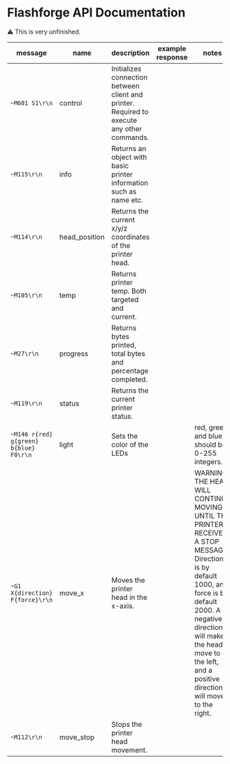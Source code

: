 # Flashforge API Documentation

:warning: This is very unfinished.

| message                                | name          | description                                                                                | example response | notes                                                                                                                                                                                                                                                       |
| -------------------------------------- | ------------- | ------------------------------------------------------------------------------------------ | ---------------- | ----------------------------------------------------------------------------------------------------------------------------------------------------------------------------------------------------------------------------------------------------------- |
| `~M601 S1\r\n`                         | control       | Initializes connection between client and printer. Required to execute any other commands. |                  |                                                                                                                                                                                                                                                             |
| `~M115\r\n`                            | info          | Returns an object with basic printer information such as name etc.                         |                  |                                                                                                                                                                                                                                                             |
| `~M114\r\n`                            | head_position | Returns the current x/y/z coordinates of the printer head.                                 |                  |                                                                                                                                                                                                                                                             |
| `~M105\r\n`                            | temp          | Returns printer temp. Both targeted and current.                                           |                  |                                                                                                                                                                                                                                                             |
| `~M27\r\n`                             | progress      | Returns bytes printed, total bytes and percentage completed.                               |                  |                                                                                                                                                                                                                                                             |
| `~M119\r\n`                            | status        | Returns the current printer status.                                                        |                  |                                                                                                                                                                                                                                                             |
| `~M146 r{red} g{green} b{blue} F0\r\n` | light         | Sets the color of the LEDs                                                                 |                  | red, green and blue should be 0-255 integers.                                                                                                                                                                                                               |
| `~G1 X{direction} F{force}\r\n`        | move_x        | Moves the printer head in the x-axis.                                                      |                  | WARNING: THE HEAD WILL CONTINUE MOVING UNTIL THE PRINTER RECEIVES A STOP MESSAGE. Direction is by default 1000, and force is by default 2000. A negative direction will make the head move to the left, and a positive direction will move it to the right. |
| `~M112\r\n`                            | move_stop     | Stops the printer head movement.                                                           |                  |                                                                                                                                                                                                                                                             |
